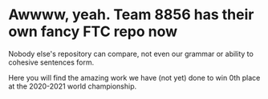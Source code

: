 # Awwww, yeah. Team 8856 has their own fancy FTC repo now
Nobody else's repository can compare, not even our grammar or ability to cohesive sentences form.

Here you will find the amazing work we have (not yet) done to win 0th place at the 2020-2021 world championship.